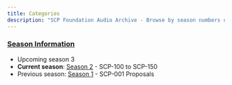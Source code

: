 ```yaml
---
title: Categories
description: "SCP Foundation Audio Archive - Browse by season numbers or blog types."
---
```


### [Season Information](/season-info)

* Upcoming season 3
* **Current season**: [Season 2](/categories/season-2) - SCP-100 to SCP-150
* Previous season: [Season 1](/categories/season-1) - SCP-001 Proposals
